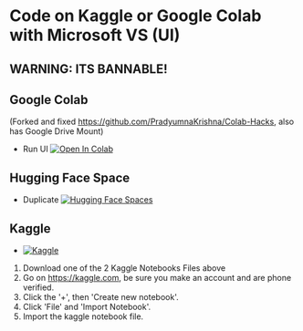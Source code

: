 # Code on Kaggle or Google Colab with Microsoft VS (UI)

## WARNING: ITS BANNABLE!

## Google Colab
(Forked and fixed https://github.com/PradyumnaKrishna/Colab-Hacks, also has Google Drive Mount)

- Run UI <a target="_blank" href="https://colab.research.google.com/github/Nick088Official/VS-Code-Server-Colab-Fix/blob/main/VSCode_Server_Fix.ipynb">
  <img src="https://colab.research.google.com/assets/colab-badge.svg" alt="Open In Colab"/>
</a>

## Hugging Face Space
- Duplicate [![Hugging Face Spaces](https://img.shields.io/badge/%F0%9F%A4%97%20Hugging%20Face-Spaces-blue)](https://huggingface.co/spaces/SpacesExamples/vscode?duplicate=true)

## Kaggle
- [![Kaggle](https://kaggle.com/static/images/open-in-kaggle.svg)](https://www.kaggle.com/code/sgandhi99/whisper-jax-tpu)

1. Download one of the 2 Kaggle Notebooks Files above
2. Go on https://kaggle.com, be sure you make an account and are phone verified.
3. Click the '+', then 'Create new notebook'.
4. Click 'File' and 'Import Notebook'.
5. Import the kaggle notebook file.

